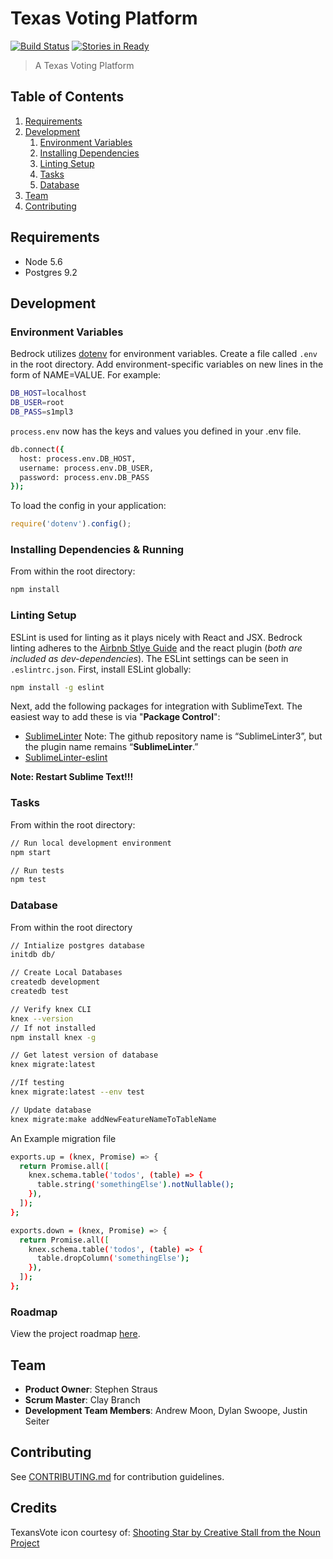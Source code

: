 # Texas Voting Platform

[![Build Status](https://travis-ci.org/regolithed/tx-voting-platform.svg?branch=master)](https://travis-ci.org/regolithed/tx-voting-platform)
[![Stories in Ready](https://badge.waffle.io/regolithed/tx-voting-platform.svg?label=ready&title=Ready)](http://waffle.io/regolithed/tx-voting-platform)

> A Texas Voting Platform

## Table of Contents

1. [Requirements](#requirements)
1. [Development](#development)
    1. [Environment Variables](#environment-variables)
    1. [Installing Dependencies](#installing-dependencies)
    1. [Linting Setup](#linting-setup)
    1. [Tasks](#tasks)
    1. [Database](#database)
1. [Team](#team)
1. [Contributing](#contributing)


## Requirements

- Node 5.6
- Postgres 9.2


## Development

### Environment Variables
Bedrock utilizes [dotenv](https://github.com/motdotla/dotenv) for environment variables. Create a file called ```.env``` in the root directory. Add environment-specific variables on new lines in the form of NAME=VALUE. For example:
```sh
DB_HOST=localhost
DB_USER=root
DB_PASS=s1mpl3
```

```process.env``` now has the keys and values you defined in your .env file.

```sh
db.connect({
  host: process.env.DB_HOST,
  username: process.env.DB_USER,
  password: process.env.DB_PASS
});
```
To load the config in your application:
```js
require('dotenv').config();
```

### Installing Dependencies & Running
From within the root directory:

```sh
npm install
```

### Linting Setup
ESLint is used for linting as it plays nicely with React and JSX. Bedrock linting adheres to the [Airbnb Stlye Guide](https://github.com/airbnb/javascript) and the react plugin (*both are included as dev-dependencies*). The ESLint settings can be seen in ```.eslintrc.json```. 
First, install ESLint globally:
```sh
npm install -g eslint
```
Next, add the following packages for integration with SublimeText. The easiest way to add these is via "**Package Control**":
- [SublimeLinter](https://github.com/SublimeLinter/SublimeLinter3) Note: The github repository name is “SublimeLinter3”, but the plugin name remains “**SublimeLinter**.”
- [SublimeLinter-eslint](https://github.com/roadhump/SublimeLinter-eslint)

**Note: Restart Sublime Text!!!**

### Tasks
From within the root directory:

```sh
// Run local development environment
npm start

// Run tests
npm test
```

### Database
From within the root directory

```sh
// Intialize postgres database
initdb db/

// Create Local Databases
createdb development
createdb test

// Verify knex CLI
knex --version
// If not installed
npm install knex -g

// Get latest version of database
knex migrate:latest

//If testing
knex migrate:latest --env test

// Update database
knex migrate:make addNewFeatureNameToTableName
```
An Example migration file

```sh
exports.up = (knex, Promise) => {
  return Promise.all([
    knex.schema.table('todos', (table) => {
      table.string('somethingElse').notNullable();
    }),
  ]);
};

exports.down = (knex, Promise) => {
  return Promise.all([
    knex.schema.table('todos', (table) => {
      table.dropColumn('somethingElse');
    }),
  ]);
};
```

### Roadmap

View the project roadmap [here](https://github.com/regolithed/react-bedrock/issues).

## Team

  - **Product Owner**: Stephen Straus
  - **Scrum Master**: Clay Branch
  - **Development Team Members**: Andrew Moon, Dylan Swoope, Justin Seiter


## Contributing

See [CONTRIBUTING.md](https://github.com/regolithed/react-bedrock/blob/master/CONTRIBUTING.md) for contribution guidelines.

## Credits

TexansVote icon courtesy of: [Shooting Star by Creative Stall from the Noun Project](https://thenounproject.com/search/?q=star&i=382314)
